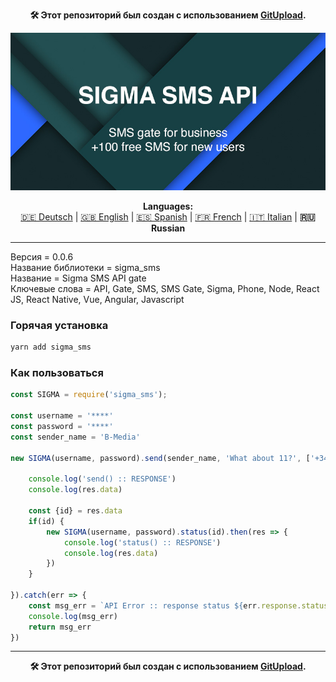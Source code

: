 <p align="center"><b>🛠️ Этот репозиторий был создан с использованием <a href="https://gitupload.com">GitUpload</a>.</b></p>
<p align="center"><a href="https://sigmasms.com"><img src="https://github.com/markolofsen/sigma_sms//blob/master/.banners/banner_ru.jpg?raw=1" /></a></p>
<p align="center"><b>Languages:</b><br /><a href="https://github.com/markolofsen/sigma_sms/blob/master/README_de.md">🇩🇪 Deutsch</a> | <a href="https://github.com/markolofsen/sigma_sms/blob/master/README.md">🇬🇧 English</a> | <a href="https://github.com/markolofsen/sigma_sms/blob/master/README_es.md">🇪🇸 Spanish</a> | <a href="https://github.com/markolofsen/sigma_sms/blob/master/README_fr.md">🇫🇷 French</a> | <a href="https://github.com/markolofsen/sigma_sms/blob/master/README_it.md">🇮🇹 Italian</a> | <b>🇷🇺 Russian</b></p>

---

Версия = 0.0.6 <br />
Название библиотеки = sigma_sms <br />
Название = Sigma SMS API gate <br />
Ключевые слова = API,  Gate,  SMS,  SMS Gate,  Sigma,  Phone,  Node,  React JS,  React Native,  Vue,  Angular,  Javascript <br />

### Горячая установка

```sh
yarn add sigma_sms
```


### Как пользоваться

```javascript
const SIGMA = require('sigma_sms');

const username = '****'
const password = '****'
const sender_name = 'B-Media'

new SIGMA(username, password).send(sender_name, 'What about 11?', ['+346400000',]).then(res => {

	console.log('send() :: RESPONSE')
	console.log(res.data)

	const {id} = res.data
	if(id) {
		new SIGMA(username, password).status(id).then(res => {
			console.log('status() :: RESPONSE')
			console.log(res.data)
		})
	}

}).catch(err => {
	const msg_err = `API Error :: response status ${err.response.status}`
	console.log(msg_err)
	return msg_err
})

```



---

<p align="center"><b>🛠️ Этот репозиторий был создан с использованием <a href="https://gitupload.com">GitUpload</a>.</b></p>